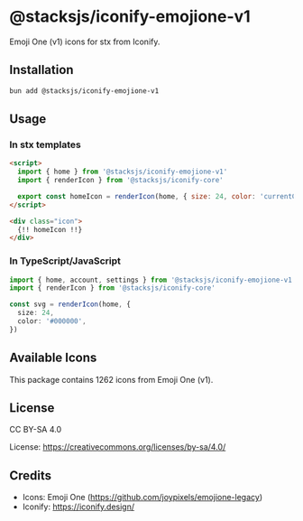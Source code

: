 # @stacksjs/iconify-emojione-v1

Emoji One (v1) icons for stx from Iconify.

## Installation

```bash
bun add @stacksjs/iconify-emojione-v1
```

## Usage

### In stx templates

```html
<script>
  import { home } from '@stacksjs/iconify-emojione-v1'
  import { renderIcon } from '@stacksjs/iconify-core'

  export const homeIcon = renderIcon(home, { size: 24, color: 'currentColor' })
</script>

<div class="icon">
  {!! homeIcon !!}
</div>
```

### In TypeScript/JavaScript

```typescript
import { home, account, settings } from '@stacksjs/iconify-emojione-v1'
import { renderIcon } from '@stacksjs/iconify-core'

const svg = renderIcon(home, {
  size: 24,
  color: '#000000',
})
```

## Available Icons

This package contains 1262 icons from Emoji One (v1).

## License

CC BY-SA 4.0

License: https://creativecommons.org/licenses/by-sa/4.0/

## Credits

- Icons: Emoji One (https://github.com/joypixels/emojione-legacy)
- Iconify: https://iconify.design/
